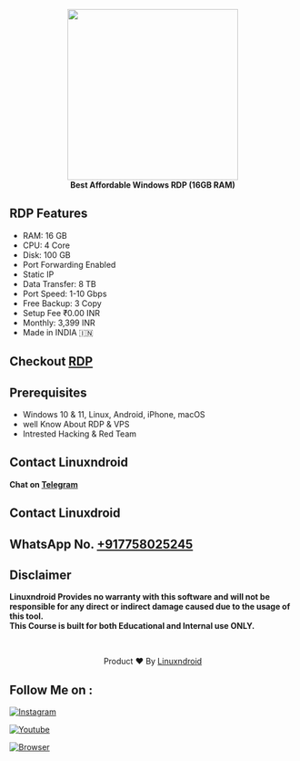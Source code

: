 <p align="center">
<img src="https://blogger.googleusercontent.com/img/b/R29vZ2xl/AVvXsEiUpuAcEThHLYBOf-QmgGdBF0yXMM9UuMVmPZbGPQFWpwx_S5lbv2rnD7BcZjdGGFOEB0QHroS2BjKoyTq5mz1fu7X2laQtYlDQuyq9gBgs-sV48eASD2ettkueIsDCrdAnrxo6-0abfuQGQp6VB9H9XfB5TPs5puCOa9BJ8CL4NLPbuEa7waKQwBRYPA/s320/16gb.jpg" height="300"><br>
<b>Best Affordable Windows RDP (16GB RAM)</b>
</p>


## RDP Features
- RAM: 16 GB
- CPU: 4 Core
- Disk: 100 GB
- Port Forwarding Enabled
- Static IP
- Data Transfer: 8 TB
- Port Speed: 1-10 Gbps
- Free Backup: 3 Copy
- Setup Fee ₹0.00 INR
- Monthly: 3,399 INR
- Made in INDIA 🇮🇳

## Checkout [RDP](https://shop-linuxndroid.in/product/16gb/)

## Prerequisites 
 - Windows 10 & 11, Linux, Android, iPhone, macOS
 - well Know About RDP & VPS
 - Intrested Hacking & Red Team

## Contact Linuxndroid
<b>Chat on [Telegram](https://t.me/Linuxndroid/)</b>

## Contact Linuxdroid
## WhatsApp No. [+917758025245](https://api.whatsapp.com/send/?phone=917758025245&text=Hi+Linuxndroid&type=phone_number&app_absent=0)


## Disclaimer
<b>Linuxndroid Provides no warranty with this software and will not be responsible for any direct or indirect damage caused due to the usage of this tool.<br>
This Course is built for both Educational and Internal use ONLY.</b>

<br>
<p align="center">Product ❤️ By <a href="https://shop-linuxndroid.in">Linuxndroid</a></p>


## Follow Me on :

[![Instagram](https://img.shields.io/badge/IG-linuxndroid-yellowgreen?style=for-the-badge&logo=instagram)](https://www.instagram.com/linuxndroid)

[![Youtube](https://img.shields.io/badge/Youtube-linuxndroid-redgreen?style=for-the-badge&logo=youtube)](https://www.youtube.com/channel/UC2O1Hfg-dDCbUcau5QWGcgg)

[![Browser](https://img.shields.io/badge/Website-linuxndroid-yellowred?style=for-the-badge&logo=browser)](https://shop-linuxndroid.in)

